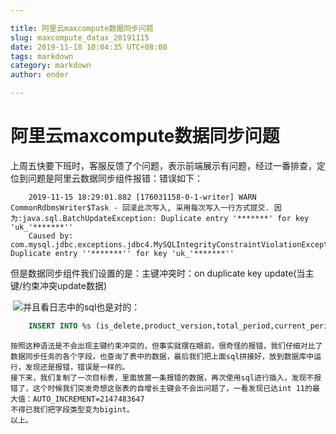 ```yaml
---

title: 阿里云maxcompute数据同步问题
slug: maxcompute_datax_20191115
date: 2019-11-18 10:04:35 UTC+08:00
tags: markdown
category: markdown
author: ender

---
```

# 阿里云maxcompute数据同步问题


上周五快要下班时，客服反馈了个问题，表示前端展示有问题，经过一番排查，定位到问题是阿里云数据同步组件报错：错误如下：
```log
	2019-11-15 18:29:01.882 [176031158-0-1-writer] WARN  CommonRdbmsWriter$Task - 回滚此次写入, 采用每次写入一行方式提交. 因为:java.sql.BatchUpdateException: Duplicate entry '*******' for key 'uk_'*******''
	Caused by: com.mysql.jdbc.exceptions.jdbc4.MySQLIntegrityConstraintViolationException: Duplicate entry ''*******'' for key 'uk_'*******''
```

但是数据同步组件我们设置的是：主键冲突时：on duplicate key update(当主键/约束冲突update数据)

​	![](https://endertree.github.io/galleries/TIM_20191118100942.thumbnail.png)
​	并且看日志中的sql也是对的：

```sql
	INSERT INTO %s (is_delete,product_version,total_period,current_period,ackamt,realrepay_dt,subamt,repay_dt,category,`subject`,productname,productid,main_productid,custno,apdt) VALUES(?,?,?,?,?,?,?,?,?,?,?,?,?,?,?) ON DUPLICATE KEY UPDATE is_delete=VALUES(is_delete),product_version=VALUES(product_version),total_period=VALUES(total_period),current_period=VALUES(current_period),ackamt=VALUES(ackamt),realrepay_dt=VALUES(realrepay_dt),subamt=VALUES(subamt),repay_dt=VALUES(repay_dt),category=VALUES(category),`subject`=VALUES(`subject`),productname=VALUES(productname),productid=VALUES(productid),main_productid=VALUES(main_productid),custno=VALUES(custno),apdt=VALUES(apdt)
```


    按照这种语法是不会出现主键约束冲突的，但事实就摆在眼前，很奇怪的报错，我们仔细对比了数据同步任务的各个字段，也查询了表中的数据，最后我们把上面sql拼接好，放到数据库中运行，发现还是报错，错误是一样的。
    接下来，我们复制了一次目标表，里面放置一条报错的数据，再次使用sql进行插入，发现不报错了，这个时候我们突发奇想这张表的自增长主键会不会出问题了，一看发现已达int 11的最大值：AUTO_INCREMENT=2147483647
    不得已我们把字段类型变为bigint。
    以上。
